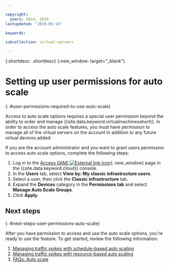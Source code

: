 ```yaml
---

copyright:
  years: 2014, 2019
lastupdated: "2019-05-14"

keywords:

subcollection: virtual-servers

---
```


{:shortdesc: .shortdesc}
{:new_window: target="_blank"}

# Setting up user permissions for auto scale
{: #user-permissions-required-to-use-auto-scale}

Access to auto scale options requires a special user permission beyond the ability to order and manage {{site.data.keyword.virtualmachinesshort}}. In order to access the auto scale features, you must have permission to manage all of the virtual servers on the account in addition to any future virtual devices added.

If you are the account administrator and you want to grant users permission to access auto scale options, complete the following steps:

1. Log in to the [Access (IAM) ![External link icon](../icons/launch-glyph.svg "External link icon")](https://cloud.ibm.com/iam#/users){: new_window} page in the {{site.data.keyword.cloud}} console. 
2. In the **Users** tab, select **View by: My classic infrastructure users**.
3. Select a user, then click the **Classic infrastructure** tab.
4. Expand the **Devices** category in the **Permissions tab** and select **Manage Auto Scale Groups**.
5. Click **Apply**.

## Next steps
{: #next-steps-user-permissions-auto-scale}

After you have permission to access and use the auto scale options, you're ready to use the feature. To get started, review the following information:

1. [Managing traffic spikes with schedule-based auto scaling](/docs/vsi?topic=virtual-servers-managing-schedule-based-auto-scaling)
2. [Managing traffic spikes with resource-based auto scaling](/docs/vsi?topic=virtual-servers-managing-resourced-based-auto-scaling)
3. [FAQs: Auto scale](/docs/vsi?topic=virtual-servers-faqs-auto-scale)

